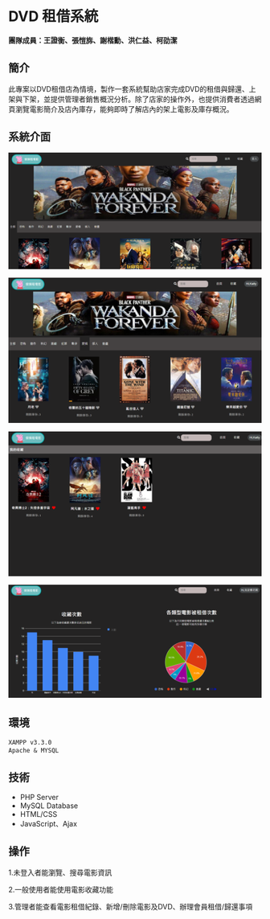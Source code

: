 # DVD 租借系統

**團隊成員：王證衡、張愷旆、謝楷勳、洪仁益、柯劭潔**

## 簡介

此專案以DVD租借店為情境，製作一套系統幫助店家完成DVD的租借與歸還、上架與下架，並提供管理者銷售概況分析。除了店家的操作外，也提供消費者透過網頁瀏覽電影簡介及店內庫存，能夠即時了解店內的架上電影及庫存概況。

## 系統介面
![image](https://github.com/Heng1222/DVD-Platform/blob/main/Readme_img/%E8%9E%A2%E5%B9%95%E6%93%B7%E5%8F%96%E7%95%AB%E9%9D%A2%202024-05-15%20221124.png)

![image](https://github.com/Heng1222/DVD-Platform/blob/main/Readme_img/%E6%93%B7%E5%8F%96_2024_10_27_11_37_48_27.png)

![image](https://github.com/Heng1222/DVD-Platform/blob/main/Readme_img/%E6%93%B7%E5%8F%96_2024_10_27_11_37_33_363.png)

![image](https://github.com/Heng1222/DVD-Platform/blob/main/Readme_img/%E8%9E%A2%E5%B9%95%E6%93%B7%E5%8F%96%E7%95%AB%E9%9D%A2%202024-05-15%20221704.png)

## 環境
```
XAMPP v3.3.0
Apache & MYSQL
```

## 技術

+ PHP Server
+ MySQL Database
+ HTML/CSS
+ JavaScript、Ajax

## 操作

1.未登入者能瀏覽、搜尋電影資訊

2.一般使用者能使用電影收藏功能

3.管理者能查看電影租借紀錄、新增/刪除電影及DVD、辦理會員租借/歸還事項
